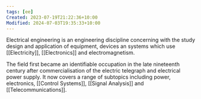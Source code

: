 ```yaml
---
tags: [ee]
Created: 2023-07-19T21:22:36+10:00
Modified: 2024-07-03T19:35:33+10:00
---
```

Electrical engineering is an engineering discipline concerning with the study design and application of equipment, devices an systems which use [[Electricity]], [[Electronics]] and electromagnetism. 

The field first became an identifiable occupation in the late nineteenth century after commercialisation of the electric telegraph and electrical power supply. It now covers a range of subtopics including power, electronics, [[Control Systems]], [[Signal Analysis]] and [[Telecommunications]]. 